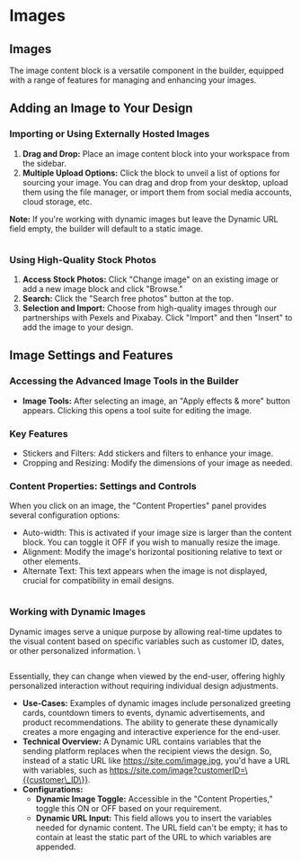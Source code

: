# Images

## Images

The image content block is a versatile component in the builder, equipped with a range of features for managing and enhancing your images.&#x20;

## Adding an Image to Your Design

### **Importing or Using Externally Hosted Images**

1. **Drag and Drop:** Place an image content block into your workspace from the sidebar.
2. **Multiple Upload Options:** Click the block to unveil a list of options for sourcing your image. You can drag and drop from your desktop, upload them using the file manager, or import them from social media accounts, cloud storage, etc.

**Note:** If you're working with dynamic images but leave the Dynamic URL field empty, the builder will default to a static image.

<figure><img src="https://lh7-eu.googleusercontent.com/6umIQDn-_OJxY05dh385o5NIOo4kJ6L0AGDnNl3w1Z6HTJjogt0MbA948by_Z1ESBXI6LygvSld5qG7FYs35t7PC0AbzdhMH4UZaBUiSl2YwbeiIsxSyOva7Cqi93ZCd_eTxpJAdxYaozR4dU_ljBL8" alt=""><figcaption></figcaption></figure>

### **Using High-Quality Stock Photos**

1. **Access Stock Photos:** Click "Change image" on an existing image or add a new image block and click "Browse."
2. **Search:** Click the "Search free photos" button at the top.
3. **Selection and Import:** Choose from high-quality images through our partnerships with Pexels and Pixabay. Click "Import" and then "Insert" to add the image to your design.

## Image Settings and Features

### **Accessing the Advanced Image Tools in the Builder**

* **Image Tools:** After selecting an image, an "Apply effects & more" button appears. Clicking this opens a tool suite for editing the image.

### **Key Features**

* Stickers and Filters: Add stickers and filters to enhance your image.
* Cropping and Resizing: Modify the dimensions of your image as needed.

### **Content Properties: Settings and Controls**

When you click on an image, the "Content Properties" panel provides several configuration options:

* Auto-width: This is activated if your image size is larger than the content block. You can toggle it OFF if you wish to manually resize the image.
* Alignment: Modify the image's horizontal positioning relative to text or other elements.
* Alternate Text: This text appears when the image is not displayed, crucial for compatibility in email designs.

<figure><img src="https://lh7-eu.googleusercontent.com/qJ1hETZJzSOmxVBeMFcworPASAYfXwn4eL-0p-QUIHSpS64ButMuuA7UIhP1GRNV9BZiH407cDuS90MOV3R5Yxu_ddZAqO9iwaEmv_InHTa-eHzbro8W3K6p37O2ctpkSIhqzk-U2g1UGcYU7KFPBj8" alt=""><figcaption></figcaption></figure>

### Working with Dynamic Images

Dynamic images serve a unique purpose by allowing real-time updates to the visual content based on specific variables such as customer ID, dates, or other personalized information. \


<figure><img src="https://lh7-eu.googleusercontent.com/Kol_Tdw2yi5j3afFu-vQMuPn9vH-jYOWUDpbEOudel1HWHELzP9N2cY_K3HZ0bkAL2xmKZFNs34tgGN9_GMzQhiUqjI-POO8Fz_GZIrkiQJVBe4TQwrj11yYDlA-kQxpZxJxPz0k9FTchpGzTKuJJrg" alt=""><figcaption></figcaption></figure>

Essentially, they can change when viewed by the end-user, offering highly personalized interaction without requiring individual design adjustments.

* **Use-Cases:** Examples of dynamic images include personalized greeting cards, countdown timers to events, dynamic advertisements, and product recommendations. The ability to generate these dynamically creates a more engaging and interactive experience for the end-user.
* **Technical Overview:** A Dynamic URL contains variables that the sending platform replaces when the recipient views the design. So, instead of a static URL like https://site.com/image.jpg, you'd have a URL with variables, such as https://site.com/image?customerID=\{{customer\_ID\}}.
* **Configurations:**
  * **Dynamic Image Toggle:** Accessible in the "Content Properties," toggle this ON or OFF based on your requirement.
  * **Dynamic URL Input:** This field allows you to insert the variables needed for dynamic content. The URL field can't be empty; it has to contain at least the static part of the URL to which variables are appended.
